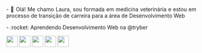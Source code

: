 
<div style="text-align: justify">
<p> - 🌟 Olá! Me chamo Laura, sou formada em medicina veterinária e estou em processo de transição de carreira para a área de Desenvolvimento Web</p>
<p> - :rocket: Aprendendo Desenvolvimento Web na @tryber</p>
<img src="https://upload.wikimedia.org/wikipedia/commons/6/61/HTML5_logo_and_wordmark.svg" width="30px">
<img src="https://upload.wikimedia.org/wikipedia/commons/d/d5/CSS3_logo_and_wordmark.svg" width="30px">
<img src="https://upload.wikimedia.org/wikipedia/commons/9/99/Unofficial_JavaScript_logo_2.svg" width="30px">
<img src="https://upload.wikimedia.org/wikipedia/commons/8/80/SQL_logo.png" width="30px">
<img src="https://upload.wikimedia.org/wikipedia/commons/c/c3/Python-logo-notext.svg" width="30px">
</div> 
<!---
Laura2606/Laura2606 is a ✨ special ✨ repository because its `README.md` (this file) appears on your GitHub profile.
You can click the Preview link to take a look at your changes.
--->

